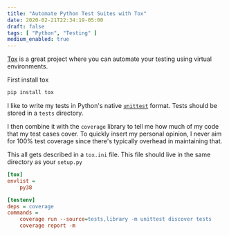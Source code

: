 ```yaml
---
title: "Automate Python Test Suites with Tox"
date: 2020-02-21T22:34:19-05:00
draft: false
tags: [ "Python", "Testing" ]
medium_enabled: true
---
```


[Tox](https://tox.readthedocs.io/en/latest/) is a great project where you can automate your testing using virtual environments.

First install tox
```bash
pip install tox
```

I like to write my tests in Python's native [`unittest`](https://docs.python.org/3/library/unittest.html) format. Tests should be stored in a `tests` directory.

I then combine it with the `coverage` library to tell me how much of my code that my test cases cover. To quickly insert my personal opinion, I never aim for 100% test coverage since there's typically overhead in maintaining that. 

This all gets described in a `tox.ini` file. This file should live in the same directory as your `setup.py`

```ini
[tox]
envlist =
    py38

[testenv]
deps = coverage
commands =
    coverage run --source=tests,library -m unittest discover tests
    coverage report -m
```

